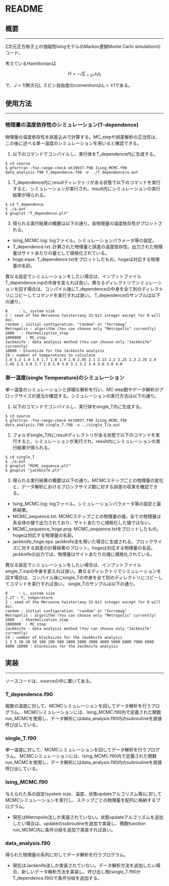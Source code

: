 
<script async src="https://cdnjs.cloudflare.com/ajax/libs/mathjax/2.7.0/MathJax.js?config=TeX-AMS_CHTML"></script>
<script type="text/x-mathjax-config">
 MathJax.Hub.Config({
 tex2jax: {
 inlineMath: [["\\(","\\)"] ],
 displayMath: [ ['$$','$$'], ["\\[","\\]"] ]
 }
 });
</script>

# README

## 概要
-----

2次元正方格子上の強磁性IsingモデルのMarkov連鎖Monte Carlo simulationのコード。

考えているHamiltonianは

$$ H = -J \sum_{<ij>} s_i s_j$$

で、$J = 1$(無次元), スピン自由度のconventionは$s_i = \pm 1$である。

## 使用方法
------

### 物理量の温度依存性のシミュレーション(T-dependence)

物理量の温度依存性を誤差込みで計算する。MC_stepや誤差解析の正当性は、この後に述べる単一温度のシミュレーションを用いると確認できる。

1. 以下のコマンドでコンパイルし、実行体をT_dependence内に生成する。

```
$ cd source 
$ gfortran -fno-range-check mt19937.f90 Ising_MCMC.f90 data_analysis.f90 T_dependence.f90 -o ../T_dependence/a.out
```

1. T_dependence内にresultディレクトリがある状態で以下のコマンドを実行すると、シミュレーションが実行され、result内にシミュレーションの実行結果が得られる。
```
$ cd T_dependence
$ ./a.out
$ gnuplot "T_dependence.plt"
```


3. 得られる実行結果の概要は以下の通り。各物理量の温度依存性がプロットされる。
  
  * Ising_MCMC.log: logファイル。シミュレーションパラメータ等の設定。
  * T_dependence.txt: 計算された物理量と誤差の温度依存性。出力された物理量はサイトあたりの量として規格化されている。
  * hoge.esps: T_dependence.txtをプロットしたもの。hogeは対応する物理量の名前。

  
異なる設定でシミュレーションをしたい場合は、インプットファイルT_dependence.inpの中身を変えれば良い。異なるディレクトリでシミュレーションを回す場合は、コンパイル後にT_dependenceの中身を全て別のディレクトリにコピーしてコマンドを実行すれば良い。
T_dependenceのサンプルは以下の通り。
```
8     : L, system size
2 : seed of the Mersenne twister(any 32-bit integer except for 0 will do).
random : initial configuration. "random" or "ferromag"
Metropolis : algorithm (You can choose only "Metropolis" currently)
2000   : thermalization_step
1000000  : MC_step
Jackknife : data analysis method (You can choose only "Jackknife" currently)
10000 : blocksize for the Jackknife analysis
29 : number of temperatures to calculate
1.0 1.2 1.4 1.6 1.7 1.8 1.9 2.0 2.05 2.1 2.15 2.2 2.25 2.3 2.35 2.4 2.45 2.5 2.6 2.7 2.8 2.9 3.0 3.1 3.2 3.4 3.6 3.8 4.0
```

### 単一温度(single Temperature)のシミュレーション

単一温度のシミュレーションと詳細な解析を行い、MC step数やデータ解析のブロックサイズが適当か確認する。シミュレーションの実行方法は以下の通り。

1. 以下のコマンドでコンパイルし、実行体をsingle_T内に生成する。

```
$ cd source 
$ gfortran -fno-range-check mt19937.f90 Ising_MCMC.f90 data_analysis.f90 single_T.f90 -o ../single_T/a.out
```

1. フォルダsingle_T内にresultディレクトリがある状態で以下のコマンドを実行すると、シミュレーションが実行され、result内にシミュレーションの実行結果が得られる。
```
$ cd single_T
$ ./a.out
$ gnuplot "MCMC_sequence.plt"
$ gnuplot "jackknife.plt"
```


3. 得られる実行結果の概要は以下の通り。MCMCステップごとの物理量の変化と、データ解析におけるブロックサイズ数に対する誤差の収束を確認できる。
  
  * Ising_MCMC.log: logファイル。シミュレーションパラメータ等の設定と最終結果。
  * MCMC_sequence.txt: MCMCステップごとの物理量の値。全ての物理量は系全体の値で出力されており、サイトあたりに規格化した値ではない。
  * MCMC_sequence_hoge.png: MCMC_sequence.txtをプロットしたもの。hogeは対応する物理量の名前。
  * jackknife_hoge.eps: jackknife法を用いた場合に生成される。ブロックサイズに対する誤差の計算結果のプロット。hogeは対応する物理量の名前。jackknifeの出力では、物理量はサイトあたりの値に規格化されている。

  
異なる設定でシミュレーションをしたい場合は、インプットファイルsingle_T.inpの中身を変えれば良い。異なるディレクトリでシミュレーションを回す場合は、コンパイル後にsingle_Tの中身を全て別のディレクトリにコピーしてコマンドを実行すれば良い。
single_Tのサンプルは以下の通り。
```
8     : L, system size
2.27 : T, temperature
2 : seed of the Mersenne twister(any 32-bit integer except for 0 will do).
random : initial configuration. "random" or "ferromag"
Metropolis : algorithm (You can choose only "Metropolis" currently)
2000   : thermalization_step
1000000  : MC_step
Jackknife : data analysis method (You can choose only "Jackknife" currently)
19 : number of blocksizes for the Jackknife analysis
1 2 5 10 20 50 100 200 500 1000 2000 3000 4000 5000 6000 7000 8000 9000 10000 : blocksizes for the Jackknife analysis
```


## 実装
------

ソースコードは、sourceの中に置いてある。
### T_dependence.f90

複数の温度に対して、MCMCシミュレーションを回してデータ解析を行うプログラム。
MCMCシミュレーションには、Ising_MCMC.f90内で定義された関数run_MCMCを使用し、データ解析にはdata_analysis.f90内のsubroutineを直接呼び出している。

### single_T.f90

単一温度に対して、MCMCシミュレーションを回してデータ解析を行うプログラム。
MCMCシミュレーションには、Ising_MCMC.f90内で定義された関数run_MCMCを使用し、データ解析にはdata_analysis.f90内のsubroutineを直接呼び出している。

### Ising_MCMC.f90

与えられた系の設定(system size、温度、状態updateアルゴリズム等)に対してMCMCシミュレーションを実行し、ステップごとの物理量を配列に格納するプログラム。

* 現在はMetropolis法しか実装されていない。状態updateアルゴリズムを追加したい場合は、updateのsubroutineを追加で実装し、関数function run_MCMC内に条件分岐を追加で実装すれば良い。

### data_analysis.f90

得られた物理量の系列に対してデータ解析を行うプログラム。

* 現在はJackknife法しか実装されていない。データ解析方法を追加したい場合、新しいデータ解析方法を実装し、呼び出し側(single_T.f90かT_dependence.f90)で条件分岐を追加する。

### 
